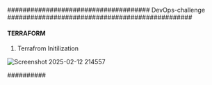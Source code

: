 #####################################   DevOps-challenge  ################################################

####  TERRAFORM  ####

1. Terrafrom Initilization

![Screenshot 2025-02-12 214557](https://github.com/user-attachments/assets/a749779c-2633-413d-879e-130ce46960b5)


##########



